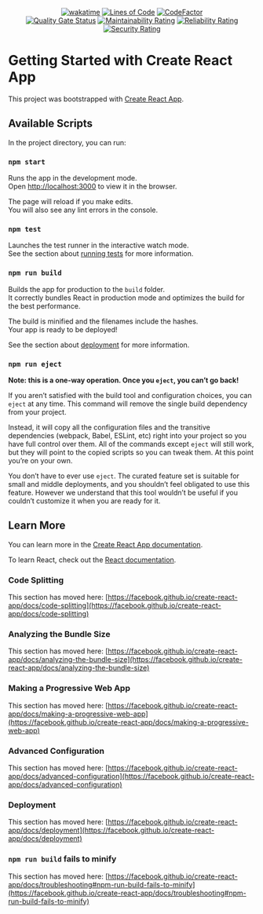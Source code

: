 <div align="center">

  [![wakatime](https://wakatime.com/badge/github/Amir-Pourhadi/Learn-React.svg)](https://wakatime.com/badge/github/Amir-Pourhadi/Learn-React)
  [![Lines of Code](https://sonarcloud.io/api/project_badges/measure?project=Amir-Pourhadi_Learn-React&metric=ncloc)](https://sonarcloud.io/dashboard?id=Amir-Pourhadi_Learn-React)
  [![CodeFactor](https://www.codefactor.io/repository/github/amir-pourhadi/learn-react/badge)](https://www.codefactor.io/repository/github/amir-pourhadi/learn-react)  
  [![Quality Gate Status](https://sonarcloud.io/api/project_badges/measure?project=Amir-Pourhadi_Learn-React&metric=alert_status)](https://sonarcloud.io/dashboard?id=Amir-Pourhadi_Learn-React)
  [![Maintainability Rating](https://sonarcloud.io/api/project_badges/measure?project=Amir-Pourhadi_Learn-React&metric=sqale_rating)](https://sonarcloud.io/dashboard?id=Amir-Pourhadi_Learn-React)
  [![Reliability Rating](https://sonarcloud.io/api/project_badges/measure?project=Amir-Pourhadi_Learn-React&metric=reliability_rating)](https://sonarcloud.io/dashboard?id=Amir-Pourhadi_Learn-React)
  [![Security Rating](https://sonarcloud.io/api/project_badges/measure?project=Amir-Pourhadi_Learn-React&metric=security_rating)](https://sonarcloud.io/dashboard?id=Amir-Pourhadi_Learn-React)
</div>

# Getting Started with Create React App

This project was bootstrapped with [Create React App](https://github.com/facebook/create-react-app).

## Available Scripts

In the project directory, you can run:

### `npm start`

Runs the app in the development mode.\
Open [http://localhost:3000](http://localhost:3000) to view it in the browser.

The page will reload if you make edits.\
You will also see any lint errors in the console.

### `npm test`

Launches the test runner in the interactive watch mode.\
See the section about [running tests](https://facebook.github.io/create-react-app/docs/running-tests) for more information.

### `npm run build`

Builds the app for production to the `build` folder.\
It correctly bundles React in production mode and optimizes the build for the best performance.

The build is minified and the filenames include the hashes.\
Your app is ready to be deployed!

See the section about [deployment](https://facebook.github.io/create-react-app/docs/deployment) for more information.

### `npm run eject`

**Note: this is a one-way operation. Once you `eject`, you can’t go back!**

If you aren’t satisfied with the build tool and configuration choices, you can `eject` at any time. This command will remove the single build dependency from your project.

Instead, it will copy all the configuration files and the transitive dependencies (webpack, Babel, ESLint, etc) right into your project so you have full control over them. All of the commands except `eject` will still work, but they will point to the copied scripts so you can tweak them. At this point you’re on your own.

You don’t have to ever use `eject`. The curated feature set is suitable for small and middle deployments, and you shouldn’t feel obligated to use this feature. However we understand that this tool wouldn’t be useful if you couldn’t customize it when you are ready for it.

## Learn More

You can learn more in the [Create React App documentation](https://facebook.github.io/create-react-app/docs/getting-started).

To learn React, check out the [React documentation](https://reactjs.org/).

### Code Splitting

This section has moved here: [https://facebook.github.io/create-react-app/docs/code-splitting](https://facebook.github.io/create-react-app/docs/code-splitting)

### Analyzing the Bundle Size

This section has moved here: [https://facebook.github.io/create-react-app/docs/analyzing-the-bundle-size](https://facebook.github.io/create-react-app/docs/analyzing-the-bundle-size)

### Making a Progressive Web App

This section has moved here: [https://facebook.github.io/create-react-app/docs/making-a-progressive-web-app](https://facebook.github.io/create-react-app/docs/making-a-progressive-web-app)

### Advanced Configuration

This section has moved here: [https://facebook.github.io/create-react-app/docs/advanced-configuration](https://facebook.github.io/create-react-app/docs/advanced-configuration)

### Deployment

This section has moved here: [https://facebook.github.io/create-react-app/docs/deployment](https://facebook.github.io/create-react-app/docs/deployment)

### `npm run build` fails to minify

This section has moved here: [https://facebook.github.io/create-react-app/docs/troubleshooting#npm-run-build-fails-to-minify](https://facebook.github.io/create-react-app/docs/troubleshooting#npm-run-build-fails-to-minify)

